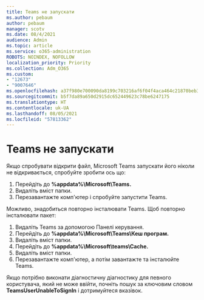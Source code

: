 ```yaml
---
title: Teams не запускати
ms.author: pebaum
author: pebaum
manager: scotv
ms.date: 08/4/2021
audience: Admin
ms.topic: article
ms.service: o365-administration
ROBOTS: NOINDEX, NOFOLLOW
localization_priority: Priority
ms.collection: Adm_O365
ms.custom:
- "12673"
- "9007646"
ms.openlocfilehash: a37f980e700090da8199c703216af6f04f4aca464c21870beb3e907dd7b2d491
ms.sourcegitcommit: b5f7da89a650d2915dc652449623c78be6247175
ms.translationtype: HT
ms.contentlocale: uk-UA
ms.lasthandoff: 08/05/2021
ms.locfileid: "57813362"
---
```

# <a name="teams-doesnt-launch"></a>Teams не запускати

Якщо спробувати відкрити файл, Microsoft Teams запускати його ніколи не відкривається, спробуйте зробити ось що:

1. Перейдіть до **%appdata%\Microsoft\Teams.**
1. Видаліть вміст папки.
1. Перезавантажте комп'ютер і спробуйте запустити Teams.

Можливо, знадобиться повторно інсталювати Teams. Щоб повторно інсталювати пакет:

1. Видаліть Teams за допомогою Панелі керування.
1. Перейдіть до **%appdata%\Microsoft\Teams\Кеш програм.**
1. Видаліть вміст папки.
1. Перейдіть до **%appdata%\Microsoft\teams\Cache.**
1. Видаліть вміст папки.
1. Перезавантажте комп'ютер, а потім завантажте та інсталюйте Teams.

Якщо потрібно виконати діагностичну діагностику для певного користувача, який не може ввійти, почніть пошук за ключовим словом **TeamsUserUnableToSignIn** і дотримуйтеся вказівок.